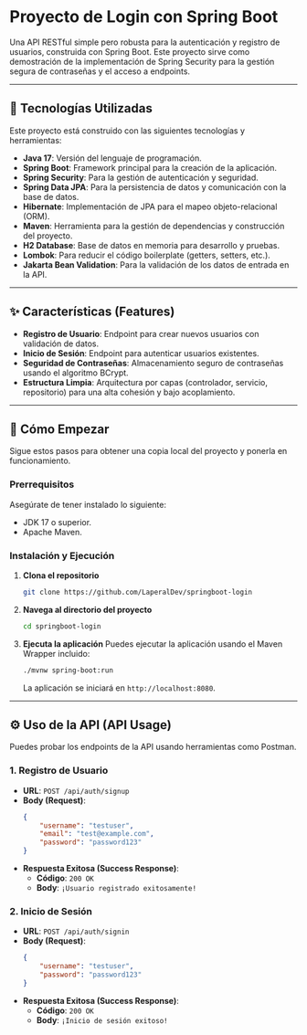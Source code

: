 # Proyecto de Login con Spring Boot

Una API RESTful simple pero robusta para la autenticación y registro de usuarios, construida con Spring Boot. Este proyecto sirve como demostración de la implementación de Spring Security para la gestión segura de contraseñas y el acceso a endpoints.

---

## 🚀 Tecnologías Utilizadas

Este proyecto está construido con las siguientes tecnologías y herramientas:

* **Java 17**: Versión del lenguaje de programación.
* **Spring Boot**: Framework principal para la creación de la aplicación.
* **Spring Security**: Para la gestión de autenticación y seguridad.
* **Spring Data JPA**: Para la persistencia de datos y comunicación con la base de datos.
* **Hibernate**: Implementación de JPA para el mapeo objeto-relacional (ORM).
* **Maven**: Herramienta para la gestión de dependencias y construcción del proyecto.
* **H2 Database**: Base de datos en memoria para desarrollo y pruebas.
* **Lombok**: Para reducir el código boilerplate (getters, setters, etc.).
* **Jakarta Bean Validation**: Para la validación de los datos de entrada en la API.

---

## ✨ Características (Features)

* **Registro de Usuario**: Endpoint para crear nuevos usuarios con validación de datos.
* **Inicio de Sesión**: Endpoint para autenticar usuarios existentes.
* **Seguridad de Contraseñas**: Almacenamiento seguro de contraseñas usando el algoritmo BCrypt.
* **Estructura Limpia**: Arquitectura por capas (controlador, servicio, repositorio) para una alta cohesión y bajo acoplamiento.

---

## 🔧 Cómo Empezar

Sigue estos pasos para obtener una copia local del proyecto y ponerla en funcionamiento.

### Prerrequisitos

Asegúrate de tener instalado lo siguiente:
* JDK 17 o superior.
* Apache Maven.

### Instalación y Ejecución

1.  **Clona el repositorio**
    ```sh
    git clone https://github.com/LaperalDev/springboot-login
    ```

2.  **Navega al directorio del proyecto**
    ```sh
    cd springboot-login
    ```

3.  **Ejecuta la aplicación**
    Puedes ejecutar la aplicación usando el Maven Wrapper incluido:
    ```sh
    ./mvnw spring-boot:run
    ```
    La aplicación se iniciará en `http://localhost:8080`.

---

## ⚙️ Uso de la API (API Usage)

Puedes probar los endpoints de la API usando herramientas como Postman.

### 1. Registro de Usuario

* **URL**: `POST /api/auth/signup`
* **Body (Request)**:
    ```json
    {
        "username": "testuser",
        "email": "test@example.com",
        "password": "password123"
    }
    ```
* **Respuesta Exitosa (Success Response)**:
    * **Código**: `200 OK`
    * **Body**: `¡Usuario registrado exitosamente!`

### 2. Inicio de Sesión

* **URL**: `POST /api/auth/signin`
* **Body (Request)**:
    ```json
    {
        "username": "testuser",
        "password": "password123"
    }
    ```
* **Respuesta Exitosa (Success Response)**:
    * **Código**: `200 OK`
    * **Body**: `¡Inicio de sesión exitoso!`